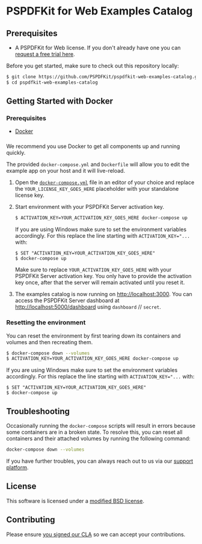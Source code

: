 # PSPDFKit for Web Examples Catalog

## Prerequisites

- A PSPDFKit for Web license. If you don't already have one you can [request a free trial here](https://pspdfkit.com/try/).

Before you get started, make sure to check out this repository locally:

```sh
$ git clone https://github.com/PSPDFKit/pspdfkit-web-examples-catalog.git
$ cd pspdfkit-web-examples-catalog
```

## Getting Started with Docker

### Prerequisites

- [Docker](https://www.docker.com/community-edition)

###

We recommend you use Docker to get all components up and running quickly.

The provided `docker-compose.yml` and `Dockerfile` will allow you to edit the example app on your
host and it will live-reload.

1. Open the [`docker-compose.yml`](docker-compose.yml) file in an editor of your choice and replace the `YOUR_LICENSE_KEY_GOES_HERE` placeholder with your standalone license key.

2. Start environment with your PSPDFKit Server activation key.

   ```sh
   $ ACTIVATION_KEY=YOUR_ACTIVATION_KEY_GOES_HERE docker-compose up
   ```

   If you are using Windows make sure to set the environment variables accordingly. For this replace the line starting with `ACTIVATION_KEY="...` with:

   ```shell
   $ SET "ACTIVATION_KEY=YOUR_ACTIVATION_KEY_GOES_HERE"
   $ docker-compose up
   ```

   Make sure to replace `YOUR_ACTIVATION_KEY_GOES_HERE` with your PSPDFKit Server activation key. You only have to provide the activation key once, after that the server will remain activated until you reset it.

3. The examples catalog is now running on [http://localhost:3000](http://localhost:3000). You can access the PSPDFKit Server dashboard at [http://localhost:5000/dashboard](http://localhost:5000/dashboard) using `dashboard` // `secret`.

### Resetting the environment

You can reset the environment by first tearing down its containers and volumes and then recreating them.

```sh
$ docker-compose down --volumes
$ ACTIVATION_KEY=YOUR_ACTIVATION_KEY_GOES_HERE docker-compose up
```

If you are using Windows make sure to set the environment variables accordingly. For this replace the line starting with `ACTIVATION_KEY="...` with:

```shell
$ SET "ACTIVATION_KEY=YOUR_ACTIVATION_KEY_GOES_HERE"
$ docker-compose up
```

## Troubleshooting

Occasionally running the `docker-compose` scripts will result in errors because some containers are in a broken state. To resolve this, you can reset all containers and their attached volumes by running the following command:

```sh
docker-compose down --volumes
```

If you have further troubles, you can always reach out to us via our [support platform](https://pspdfkit.com/support/request).

## License

This software is licensed under a [modified BSD license](LICENSE).

## Contributing

Please ensure [you signed our CLA](https://pspdfkit.com/guides/web/current/miscellaneous/contributing/) so we can accept your contributions.
